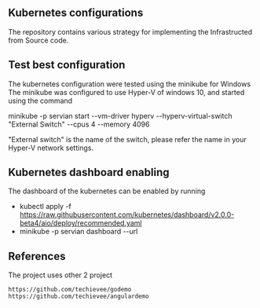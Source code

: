 ## Kubernetes configurations

The repository contains various strategy for implementing the Infrastructed from Source code.

## Test best configuration

The kubernetes configuration were tested using the minikube for Windows
The minikube was configured to use Hyper-V of windows 10, and started using the command

minikube -p servian start --vm-driver hyperv --hyperv-virtual-switch "External Switch" --cpus 4 --memory 4096

"External switch" is the name of the switch, please refer the name in your Hyper-V network settings.

## Kubernetes dashboard enabling

The dashboard of the kubernetes can be enabled by running

* kubectl apply -f https://raw.githubusercontent.com/kubernetes/dashboard/v2.0.0-beta4/aio/deploy/recommended.yaml
* minikube -p servian dashboard --url

## References
The project uses other 2 project

    https://github.com/techievee/godemo
    https://github.com/techievee/angulardemo
